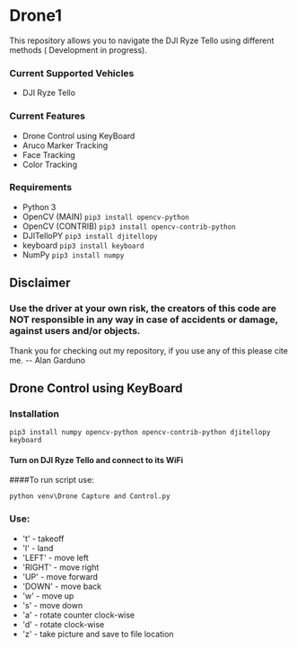 # Drone1
This repository allows you to navigate the DJI Ryze Tello using different methods ( Development in progress).

### Current Supported Vehicles
+ DJI Ryze Tello

### Current Features
- Drone Control using KeyBoard
- Aruco Marker Tracking
- Face Tracking
- Color Tracking

### Requirements
+ Python 3
+ OpenCV (MAIN) `pip3 install opencv-python`
+ OpenCV (CONTRIB) `pip3 install opencv-contrib-python`
+ DJITelloPY `pip3 install djitellopy`
+ keyboard `pip3 install keyboard`
+ NumPy `pip3 install numpy`

## Disclaimer
### Use the driver at your own risk, the creators of this code are NOT responsible in any way in case of accidents or damage, against users and/or objects.


Thank you for checking out my repository, if you use any of this please cite me.
-- Alan Garduno
## Drone Control using KeyBoard
### Installation
`pip3 install numpy opencv-python opencv-contrib-python djitellopy keyboard`

#### Turn on DJI Ryze Tello and connect to its WiFi
####To run script use:

`python venv\Drone Capture and Control.py`

### Use:
+ 't' - takeoff
+ 'l' - land
+ 'LEFT' - move left
+ 'RIGHT' - move right
+ 'UP' - move forward
+ 'DOWN' - move back
+ 'w' - move up
+ 's' - move down
+ 'a' - rotate counter clock-wise
+ 'd' - rotate clock-wise
+ 'z' - take picture and save to file location
####
